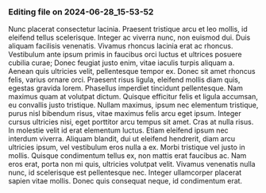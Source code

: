 

### Editing file on 2024-06-28_15-53-52

Nunc placerat consectetur lacinia. Praesent tristique arcu et leo mollis, id eleifend tellus scelerisque. Integer ac viverra nunc, non euismod dui. Duis aliquam facilisis venenatis. Vivamus rhoncus lacinia erat ac rhoncus. Vestibulum ante ipsum primis in faucibus orci luctus et ultrices posuere cubilia curae; Donec feugiat justo enim, vitae iaculis turpis aliquam a. Aenean quis ultricies velit, pellentesque tempor ex. Donec sit amet rhoncus felis, varius ornare orci. Praesent risus ligula, eleifend mollis diam quis, egestas gravida lorem.
Phasellus imperdiet tincidunt pellentesque. Nam maximus quam at volutpat dictum. Quisque efficitur felis et ligula accumsan, eu convallis justo tristique. Nullam maximus, ipsum nec elementum tristique, purus nisl bibendum risus, vitae maximus felis arcu eget ipsum. Integer cursus ultricies nisi, eget porttitor arcu tempus sit amet. Cras at nulla risus. In molestie velit id erat elementum luctus. Etiam eleifend ipsum nec interdum viverra.
Aliquam blandit, dui ut eleifend hendrerit, diam arcu ultricies ipsum, vel vestibulum eros nulla a ex. Morbi tristique vel justo in mollis. Quisque condimentum tellus ex, non mattis erat faucibus ac. Nam eros erat, porta non mi quis, ultricies volutpat velit. Vivamus venenatis nulla nunc, id scelerisque est pellentesque nec. Integer ullamcorper placerat sapien vitae mollis. Donec quis consequat neque, id condimentum erat.


